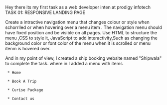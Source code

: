 Hey there its my first task as a web developer inten at prodigy infotech 
TASK 01:  RESPONSIVE LANDING PAGE 

Create a intractive navigation menu that changes colour or style when schorrlled or when hovering over a menu item .
The navigation menu should have fixed position and be visible on all pages.
Use HTML to structure the menu ,CSS to style it, JavaScript to add interactivity,Such as changing the background color or font color of the menu when it is scrolled or menu itenm is hovered over.


And in my point of view, I created a ship booking website named "Shipwala" to complete the task.
where in I added a menu with items
     
     * Home 
     
     * Book A Trip
     
     * Curise Package
     
     * Contact us 
 




